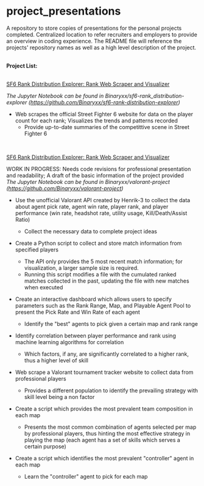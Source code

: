 # project_presentations  
A repository to store copies of presentations for the personal projects completed. Centralized location to refer recruiters and employers to provide an overview in coding experience. The README file will reference the projects' repository names as well as a high level description of the project.  
<br>
  
**Project List:**  
<br>
  
<ins>SF6 Rank Distribution Explorer: Rank Web Scraper and Visualizer  

*The Jupyter Notebook can be found in Binaryxx/sf6-rank_distribution-explorer (https://github.com/Binaryxx/sf6-rank-distribution-explorer)*  
- Web scrapes the official Street Fighter 6 website for data on the player count for each rank; Visualizes the trends and patterns recorded  
  * Provide up-to-date summaries of the competittive scene in Street Fighter 6  
<br>
    
<ins>SF6 Rank Distribution Explorer: Rank Web Scraper and Visualizer  

WORK IN PROGRESS: Needs code revisions for professional presentation and readability; A draft of the basic information of the project provided  
*The Jupyter Notebook can be found in Binaryxx/valorant-project (https://github.com/Binaryxx/valorant-project)*  
- Use the unofficial Valorant API created by Henrik-3 to collect the data about agent pick rate, agent win rate, player rank, and player performance (win rate, headshot rate, utility usage, Kill/Death/Assist Ratio)   
  * Collect the necessary data to complete project ideas  
- Create a Python script to collect and store match information from specified players  
  * The API only provides the 5 most recent match information; for visualization, a larger sample size is required.  
  * Running this script modifies a file with the cumulated ranked matches collected in the past, updating the file with new matches when executed  
- Create an interactive dashboard which allows users to specify parameters such as the Rank Range, Map, and Playable Agent Pool to present the Pick Rate and Win Rate of each agent  
  * Identify the "best" agents to pick given a certain map and rank range  
- Identify correlation between player performance and rank using machine learning algorithms for correlation    
  * Which factors, if any, are significantly correlated to a higher rank, thus a higher level of skill
  
- Web scrape a Valorant tournament tracker website to collect data from professional players  
  * Provides a different population to identify the prevailing strategy with skill level being a non factor  
- Create a script which provides the most prevalent team composition in each map  
  * Presents the most common combination of agents selected per map by professional players, thus hinting the most effective strategy in playing the map (each agent has a set of skills which serves a certain purpose)  
- Create a script which identifies the most prevalent "controller" agent in each map  
  * Learn the "controller" agent to pick for each map  
